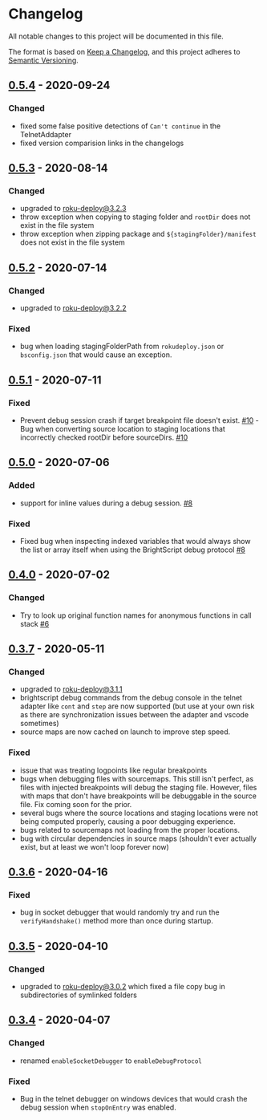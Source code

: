 # Changelog
All notable changes to this project will be documented in this file.

The format is based on [Keep a Changelog](https://keepachangelog.com/en/1.0.0/),
and this project adheres to [Semantic Versioning](https://semver.org/spec/v2.0.0.html).



## [0.5.4] - 2020-09-24
### Changed
 - fixed some false positive detections of `Can't continue` in the TelnetAddapter
 - fixed version comparision links in the changelogs



## [0.5.3] - 2020-08-14
### Changed
 - upgraded to [roku-deploy@3.2.3](https://github.com/rokucommunity/roku-deploy/blob/master/CHANGELOG.md#323---2020-08-14)
 - throw exception when copying to staging folder and `rootDir` does not exist in the file system
 - throw exception when zipping package and `${stagingFolder}/manifest` does not exist in the file system



## [0.5.2] - 2020-07-14
### Changed
 - upgraded to [roku-deploy@3.2.2](https://github.com/rokucommunity/roku-deploy/blob/master/CHANGELOG.md#322---2020-07-14)
### Fixed
 - bug when loading stagingFolderPath from `rokudeploy.json` or `bsconfig.json` that would cause an exception.



## [0.5.1] - 2020-07-11
### Fixed
 - Prevent debug session crash if target breakpoint file doesn't exist. [#10](https://github.com/rokucommunity/roku-debug/pull/10)
  -Bug when converting source location to staging locations that incorrectly checked rootDir before sourceDirs. [#10](https://github.com/rokucommunity/roku-debug/pull/10)



## [0.5.0] - 2020-07-06
### Added
 - support for inline values during a debug session. [#8](https://github.com/rokucommunity/roku-debug/pull/8)
### Fixed
 - Fixed bug when inspecting indexed variables that would always show the list or array itself when using the BrightScript debug protocol [#8](https://github.com/rokucommunity/roku-debug/pull/8)



## [0.4.0] - 2020-07-02
### Changed
 - Try to look up original function names for anonymous functions in call stack [#6](https://github.com/rokucommunity/roku-debug/issues/6)



## [0.3.7] - 2020-05-11
### Changed
 - upgraded to roku-deploy@3.1.1
 - brightscript debug commands from the debug console in the telnet adapter like `cont` and `step` are now supported (but use at your own risk as there are synchronization issues between the adapter and vscode sometimes)
 - source maps are now cached on launch to improve step speed.
### Fixed
 - issue that was treating logpoints like regular breakpoints
 - bugs when debugging files with sourcemaps. This still isn't perfect, as files with injected breakpoints will debug the staging file. However, files with maps that don't have breakpoints will be debuggable in the source file. Fix coming soon for the prior.
 - several bugs where the source locations and staging locations were not being computed properly, causing a poor debugging experience.
 - bugs related to sourcemaps not loading from the proper locations.
 - bug with circular dependencies in source maps (shouldn't ever actually exist, but at least we won't loop forever now)



## [0.3.6] - 2020-04-16
### Fixed
 - bug in socket debugger that would randomly try and run the `verifyHandshake()` method more than once during startup.



## [0.3.5] - 2020-04-10
### Changed
 - upgraded to [roku-deploy@3.0.2](https://www.npmjs.com/package/roku-debug/v/0.3.4) which fixed a file copy bug in subdirectories of symlinked folders



## [0.3.4] - 2020-04-07
### Changed
 - renamed `enableSocketDebugger` to `enableDebugProtocol`
### Fixed
 - Bug in the telnet debugger on windows devices that would crash the debug session when `stopOnEntry` was enabled.



[0.3.4]:  https://github.com/RokuCommunity/roku-debug/compare/v0.1.0...v0.3.4
[0.3.5]:  https://github.com/RokuCommunity/roku-debug/compare/v0.3.4...v0.3.5
[0.3.6]:  https://github.com/RokuCommunity/roku-debug/compare/v0.3.5...v0.3.6
[0.3.7]:  https://github.com/RokuCommunity/roku-debug/compare/v0.3.6...v0.3.7
[0.4.0]:  https://github.com/RokuCommunity/roku-debug/compare/v0.3.7...v0.4.0
[0.5.0]:  https://github.com/RokuCommunity/roku-debug/compare/v0.4.0...v0.5.0
[0.5.1]:  https://github.com/RokuCommunity/roku-debug/compare/v0.5.0...v0.5.1
[0.5.2]:  https://github.com/RokuCommunity/roku-debug/compare/v0.5.1...v0.5.2
[0.5.3]:  https://github.com/RokuCommunity/roku-debug/compare/v0.5.2...v0.5.3
[0.5.4]:  https://github.com/RokuCommunity/roku-debug/compare/v0.5.3...v0.5.4
